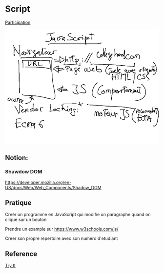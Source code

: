 # Script 

[Participation](.scripts/Participation.md)

![alt tag](images/ECMAjs.png)

## Notion:

### Shawdow DOM

https://developer.mozilla.org/en-US/docs/Web/Web_Components/Shadow_DOM

## Pratique

Creér un programme en JavaScript qui modifie un paragraphe quand on clique sur un bouton

Prendre un example sur https://www.w3schools.com/js/

Creer son propre repertoire avec son numero d'etudiant

## Reference

[Try It](https://www.w3schools.com/html/tryit.asp?filename=tryhtml_default)

